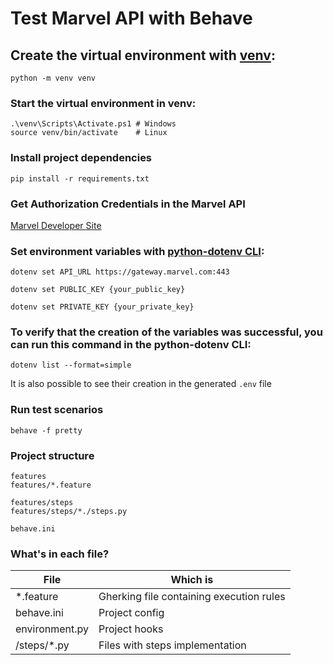 # Test Marvel API with Behave

## Create the virtual environment with [venv](https://docs.python.org/3/library/venv.html):

    python -m venv venv

### Start the virtual environment in venv:

    .\venv\Scripts\Activate.ps1 # Windows
    source venv/bin/activate    # Linux

### Install project dependencies

    pip install -r requirements.txt

### Get Authorization Credentials in the Marvel API

[Marvel Developer Site](https://developer.marvel.com/account)

### Set environment variables with [python-dotenv CLI](https://pypi.org/project/python-dotenv/):

    dotenv set API_URL https://gateway.marvel.com:443

    dotenv set PUBLIC_KEY {your_public_key}

    dotenv set PRIVATE_KEY {your_private_key}


### To verify that the creation of the variables was successful, you can run this command in the python-dotenv CLI:

    dotenv list --format=simple

It is also possible to see their creation in the generated `.env` file

### Run test scenarios

    behave -f pretty

### Project structure

```
features
features/*.feature

features/steps
features/steps/*./steps.py

behave.ini
```

### What's in each file?

| File | Which is |
| ------- | ----------------- |
| *.feature | Gherking file containing execution rules|
| behave.ini | Project config |
| environment.py | Project hooks |
| /steps/*.py | Files with steps implementation |
